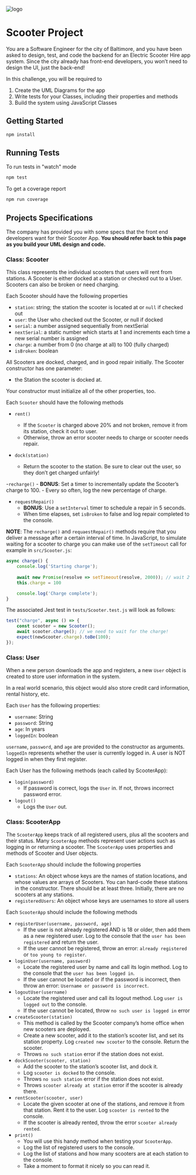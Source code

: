 ![logo](https://user-images.githubusercontent.com/44912347/202296600-c5f247d6-9616-49db-88f0-38433429d781.jpg)

# Scooter Project
You are a Software Engineer for the city of Baltimore, and you have been asked to design, test, and code the backend for an Electric Scooter Hire app system. Since the city already has front-end developers, you won’t need to design the UI, just the back-end!

In this challenge, you will be required to 
1. Create the UML Diagrams for the app
2. Write tests for your Classes, including their properties and methods
3. Build the system using JavaScript Classes

## Getting Started
```bash
npm install
```

## Running Tests
To run tests in "watch" mode
```bash
npm test
```

To get a coverage report
```bash
npm run coverage
```

## Projects Specifications
The company has provided you with some specs that the front end developers want for their Scooter App. **You should refer back to this page as you build your UML design and code.**

### Class: Scooter
This class represents the individual scooters that users will rent from stations. A Scooter is either docked at a station or checked out to a User. Scooters can also be broken or need charging.

Each Scooter should have the following properties
- `station`: string; the station the scooter is located at or `null` if checked out
- `user`: the User who checked out the Scooter, or null if docked
- `serial`: a number assigned sequentially from nextSerial
- `nextSerial`: a static number which starts at 1 and increments each time a new serial number is assigned
- `charge`: a number from 0 (no charge at all) to 100 (fully charged)
- `isBroken`: boolean

All Scooters are docked, charged, and in good repair initially. The Scooter constructor has one parameter: 
- the Station the scooter is docked at. 

Your constructor must initialize all of the other properties, too.

Each `Scooter` should have the following methods
- `rent()`
    - If the `Scooter` is charged above 20% and not broken, remove it from its station, check it out to user. 
    - Otherwise, throw an error scooter needs to charge or scooter needs repair.

- `dock(station)`
    - Return the scooter to the station. Be sure to clear out the user, so they don’t get charged unfairly!

-`recharge()`
    - **BONUS**: Set a timer to incrementally update the Scooter’s charge to 100. 
    - Every so often, log the new percentage of charge.

- `requestRepair()`
    - **BONUS**: Use a `setInterval` timer to schedule a repair in 5 seconds.
    - When time elapses, set `isBroken` to false and log repair completed to the console.

**NOTE**: The `recharge()` and `requaestRepair()` methods require that you deliver a message after a certain interval of time. In JavaScript, to simulate waiting for a scooter to charge you can make use of the `setTimeout` call for example in `src/Scooter.js`:
```js
async charge() {
    console.log('Starting charge');
    
    await new Promise(resolve => setTimeout(resolve, 2000)); // wait 2 seconds
    this.charge = 100

    console.log('Charge complete');   
}
```

The associated Jest test in `tests/Scooter.test.js` will look as follows:
```javascript
test("charge", async () => {
    const scooter = new Scooter();
    await scooter.charge(); // we need to wait for the charge!
    expect(newScooter.charge).toBe(100);
});
```

### Class: User
When a new person downloads the app and registers, a new `User` object is created to store user information in the system.

In a real world scenario, this object would also store credit card information, rental history, etc.

Each `User` has the following properties:
- `username`: String
- `password`: String
- `age`: In years
- `loggedIn`: boolean

`username`, `password`, and `age` are provided to the constructor as arguments. `loggedIn` represents whether the user is currently logged in. A user is NOT logged in when they first register.

Each User has the following methods (each called by ScooterApp):
- `login(password)`
    - If password is correct, logs the `User` in. If not, throws incorrect password error.
- `logout()`
    - Logs the `User` out.

### Class: ScooterApp
The `ScooterApp` keeps track of all registered users, plus all the scooters and their status. Many `ScooterApp` methods represent user actions such as logging in or returning a scooter. The `ScooterApp` uses properties and methods of Scooter and User objects.

Each `ScooterApp` should include the following properties 
- `stations`: An object whose keys are the names of station locations, and whose values are arrays of Scooters. You can hard-code these stations in the constructor. There should be at least three. Initially, there are no scooters at any stations.
- `registeredUsers`: An object whose keys are usernames to store all users 

Each `ScooterApp` should include the following methods 
- `registerUser(username, password, age)`
    - If the user is not already registered AND is 18 or older, then add them as a new registered user. Log to the console that the `user has been registered` and return the user.
    - If the user cannot be registered, throw an error: `already registered` or `too young to register`.
- `loginUser(username, password)`
    - Locate the registered user by name and call its login method. Log to the console that the `user has been logged in`.
    - If the user cannot be located or if the password is incorrect, then throw an error: `Username or password is incorrect`.
- `logoutUser(username)`
    - Locate the registered user and call its logout method. Log `user is logged out` to the console.
    - If the user cannot be located, throw `no such user is logged in` error
- `createScooter(station)`
    - This method is called by the Scooter company’s home office when new scooters are deployed. 
    - Create a new scooter, add it to the station’s scooter list, and set its station property. Log `created new scooter` to the console. Return the scooter. 
    - Throws `no such station` error if the station does not exist. 
- `dockScooter(scooter, station)`
    - Add the scooter to the station’s scooter list, and dock it. 
    - Log `scooter is docked` to the console.  
    - Throws `no such station` error if the station does not exist. 
    - Throws `scooter already at station` error if the scooter is already there.
- `rentScooter(scooter, user)`
    - Locate the given scooter at one of the stations, and remove it from that station. Rent it to the user. Log `scooter is rented` to the console. 
    - If the scooter is already rented, throw the error `scooter already rented`.
- `print()`
    - You will use this handy method when testing your `ScooterApp`.
    - Log the list of registered users to the console.
    - Log the list of stations and how many scooters are at each station to the console.
    - Take a moment to format it nicely so you can read it.
